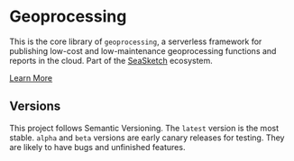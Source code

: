 # Geoprocessing

This is the core library of `geoprocessing`, a serverless framework for publishing low-cost and low-maintenance geoprocessing functions and reports in the cloud. Part of the [SeaSketch](https://seasketch.org/) ecosystem.

[Learn More](https://github.com/seasketch/geoprocessing)

## Versions

This project follows Semantic Versioning. The `latest` version is the most stable. `alpha` and `beta` versions are early canary releases for testing. They are likely to have bugs and unfinished features.
